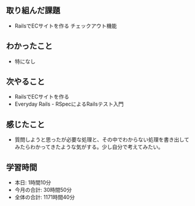 ## 取り組んだ課題
- RailsでECサイトを作る チェックアウト機能
## わかったこと
- 特になし
## 次やること
- RailsでECサイトを作る
- Everyday Rails - RSpecによるRailsテスト入門
## 感じたこと
- 質問しようと思ったが必要な処理と、その中でわからない処理を書き出してみたらわかってきたような気がする。少し自分で考えてみたい。
## 学習時間
- 本日: 1時間10分
- 今月の合計: 30時間50分
- 全体の合計: 1171時間40分
